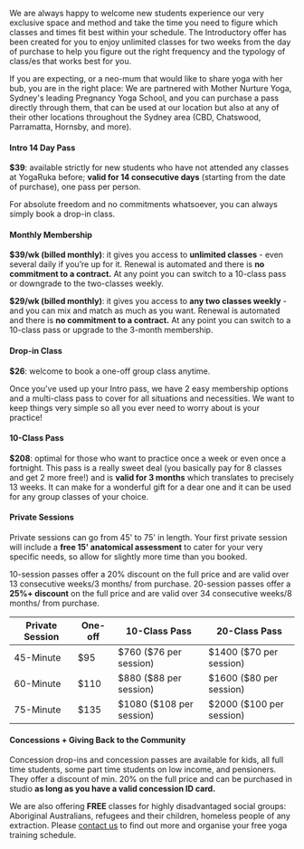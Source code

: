 We are always happy to welcome new students experience our very exclusive space and method and take the time you need to figure which classes and times fit best within your schedule. 
The Introductory offer has been created for you to enjoy unlimited classes for two weeks from the day of purchase to help you figure out the right frequency and the typology of class/es that works best for you. 

If you are expecting, or a neo-mum that would like to share yoga with her bub, you are in the right place: We are partnered with Mother Nurture Yoga, Sydney's leading Pregnancy Yoga School, and you can purchase a pass directly through them, that can be used at our location but also at any of their other locations throughout the Sydney area (CBD, Chatswood, Parramatta, Hornsby, and more). 


#### Intro 14 Day Pass

**$39**: available strictly for new students who have not attended any classes at YogaRuka before; **valid for 14 consecutive days** (starting from the date of purchase), one pass per person.

For absolute freedom and no commitments whatsoever, you can always simply book a drop-in class. 


#### Monthly Membership

**$39/wk (billed monthly)**: it gives you access to **unlimited classes** - even several daily if you’re up for it. Renewal is automated and there is **no commitment to a contract.** At any point you can switch to a 10-class pass or downgrade to the two-classes weekly. 

**$29/wk (billed monthly)**: it gives you access to **any two classes weekly** - and you can mix and match as much as you want. Renewal is automated and there is **no commitment to a contract.** At any point you can switch to a 10-class pass or upgrade to the 3-month membership.


#### Drop-in Class

**$26**: welcome to book a one-off group class anytime.

Once you've used up your Intro pass, we have 2 easy membership options and a multi-class pass to cover for all situations and necessities. 
We want to keep things very simple so all you ever need to worry about is your practice! 


#### 10-Class Pass

**$208**: optimal for those who want to practice once a week or even once a fortnight. This pass is a really sweet deal (you basically pay for 8 classes and get 2 more free!) and is **valid for 3 months** which translates to precisely 13 weeks. It can make for a wonderful gift for a dear one and it can be used for any group classes of your choice. 


#### Private Sessions 

Private sessions can go from 45' to 75' in length. Your first private session will include a **free 15' anatomical assessment** to cater for your very specific needs, so allow for slightly more time than you booked. 
 
10-session passes offer a 20% discount on the full price and are valid over 13 consecutive weeks/3 months/ from purchase. 20-session passes offer a **25%+ discount** on the full price and are valid over 34 consecutive weeks/8 months/ from purchase.


<div class="card m-top--md">
	<table class="table">
		<thead>
			<tr>
				<th>Private Session</th>
				<th>One-off</th>
				<th>
					10-Class Pass
				</th>
				<th>
					20-Class Pass
				</th>
			</tr>
		</thead>
		<tbody>
			<tr>
				<td>45-Minute</td>
				<td>$95</td>
				<td>$760 ($76 per session)</td>
				<td>$1400 ($70 per session)</td>
			</tr>
			<tr>
				<td>60-Minute</td>
				<td>$110</td>
				<td>$880 ($88 per session)</td>
				<td>$1600 ($80 per session)</td>
			</tr>
			<tr>
				<td>75-Minute</td>
				<td>$135</td>
				<td>$1080 ($108 per session)</td>
				<td>$2000 ($100 per session)</td>
			</tr>
		</tbody>
	</table>
</div>



#### Concessions + Giving Back to the Community 

Concession drop-ins and concession passes are available for kids, all full time students, some part time students on low income, and pensioners. They offer a discount of min. 20% on the full price and can be purchased in studio **as long as you have a valid concession ID card.** 


We are also offering **FREE** classes for highly disadvantaged social groups: Aboriginal Australians, refugees and their children, homeless people of any extraction. Please [contact us](/contact/) to find out more and organise your free yoga training schedule.
